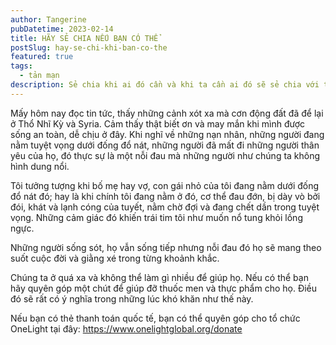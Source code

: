 ```yaml
---
author: Tangerine
pubDatetime: 2023-02-14
title: HÃY SẺ CHIA NẾU BẠN CÓ THỂ
postSlug: hay-se-chi-khi-ban-co-the
featured: true
tags:
  - tản mạn
description: Sẻ chia khi ai đó cần và khi ta cần ai đó sẽ sẻ chia với ta
---
```


Mấy hôm nay đọc tin tức, thấy những cảnh xót xa mà cơn động đất đã để lại ở Thổ Nhĩ Kỳ và Syria. Cảm thấy thật biết ơn và may mắn khi mình được sống an toàn, dễ chịu ở đây. Khi nghĩ về những nạn nhân, những người đang nằm tuyệt vọng dưới đống đổ nát, những người đã mất đi những người thân yêu của họ, đó thực sự là một nỗi đau mà những người như chúng ta không hình dung nổi.

Tôi tưởng tượng khi bố mẹ hay vợ, con gái nhỏ của tôi đang nằm dưới đống đổ nát đó; hay là khi chính tôi đang nằm ở đó, cơ thể đau đớn, bị dày vò bởi đói, khát và lạnh cóng của tuyết, nằm chờ đợi và đang chết dần trong tuyệt vọng. Những cảm giác đó khiến trái tim tôi như muốn nổ tung khỏi lồng ngực.

Những người sống sót, họ vẫn sống tiếp nhưng nỗi đau đó họ sẽ mang theo suốt cuộc đời và giằng xé trong từng khoảnh khắc.

Chúng ta ở quá xa và không thể làm gì nhiều để giúp họ. Nếu có thể bạn hãy quyên góp một chút để giúp đỡ thuốc men và thực phẩm cho họ. Điều đó sẽ rất có ý nghĩa trong những lúc khó khăn như thế này.

Nếu bạn có thẻ thanh toán quốc tế, bạn có thể quyên góp cho tổ chức OneLight tại đây:
https://www.onelightglobal.org/donate
